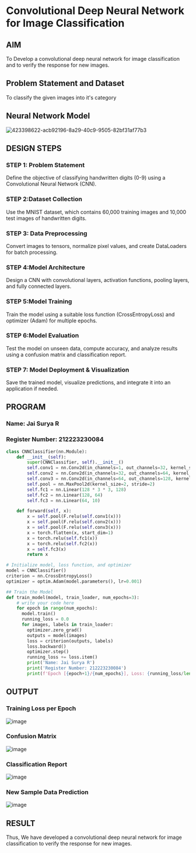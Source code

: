 # Convolutional Deep Neural Network for Image Classification

## AIM

To Develop a convolutional deep neural network for image classification and to verify the response for new images.

## Problem Statement and Dataset

To classify the given images into it's category

## Neural Network Model

![423398622-acb92196-8a29-40c9-9505-82bf31af77b3](https://github.com/user-attachments/assets/8b69f643-0ff5-4643-b9ce-f9edd4bdfbdb)

## DESIGN STEPS
### STEP 1: Problem Statement
Define the objective of classifying handwritten digits (0-9) using a Convolutional Neural Network (CNN).

### STEP 2:Dataset Collection
Use the MNIST dataset, which contains 60,000 training images and 10,000 test images of handwritten digits.
### STEP 3: Data Preprocessing
Convert images to tensors, normalize pixel values, and create DataLoaders for batch processing.
### STEP 4:Model Architecture
Design a CNN with convolutional layers, activation functions, pooling layers, and fully connected layers.
### STEP 5:Model Training
Train the model using a suitable loss function (CrossEntropyLoss) and optimizer (Adam) for multiple epochs.
### STEP 6:Model Evaluation
Test the model on unseen data, compute accuracy, and analyze results using a confusion matrix and classification report.
### STEP 7: Model Deployment & Visualization
Save the trained model, visualize predictions, and integrate it into an application if needed.

## PROGRAM

### Name: Jai Surya R
### Register Number: 212223230084

```python
class CNNClassifier(nn.Module):
    def __init__(self):
        super(CNNClassifier, self).__init__()
        self.conv1 = nn.Conv2d(in_channels=1, out_channels=32, kernel_size=3, padding=1)  
        self.conv2 = nn.Conv2d(in_channels=32, out_channels=64, kernel_size=3, padding=1) 
        self.conv3 = nn.Conv2d(in_channels=64, out_channels=128, kernel_size=3, padding=1) 
        self.pool = nn.MaxPool2d(kernel_size=2, stride=2)
        self.fc1 = nn.Linear(128 * 3 * 3, 128)
        self.fc2 = nn.Linear(128, 64)
        self.fc3 = nn.Linear(64, 10)

    def forward(self, x):
        x = self.pool(F.relu(self.conv1(x)))
        x = self.pool(F.relu(self.conv2(x)))
        x = self.pool(F.relu(self.conv3(x)))
        x = torch.flatten(x, start_dim=1)
        x = torch.relu(self.fc1(x))
        x = torch.relu(self.fc2(x))
        x = self.fc3(x)
        return x

```

```python
# Initialize model, loss function, and optimizer
model = CNNClassifier()
criterion = nn.CrossEntropyLoss()
optimizer = optim.Adam(model.parameters(), lr=0.001)

```

```python
## Train the Model
def train_model(model, train_loader, num_epochs=3):
    # write your code here
    for epoch in range(num_epochs):
      model.train()
      running_loss = 0.0
      for images, labels in train_loader:
        optimizer.zero_grad()
        outputs = model(images)
        loss = criterion(outputs, labels)
        loss.backward()
        optimizer.step()
        running_loss += loss.item()
        print('Name: Jai Surya R')
        print('Register Number: 212223230084')
        print(f'Epoch [{epoch+1}/{num_epochs}], Loss: {running_loss/len(train_loader):.4f}')

```
## OUTPUT
### Training Loss per Epoch
![image](https://github.com/user-attachments/assets/a909520c-0ca6-437f-9716-11a5acde0936)


### Confusion Matrix

![image](https://github.com/user-attachments/assets/b4246135-62bf-49ff-b88f-fcf500a66b47)


### Classification Report

![image](https://github.com/user-attachments/assets/6273b9fc-df9e-4426-a1af-ac4515a443ad)



### New Sample Data Prediction

![image](https://github.com/user-attachments/assets/abe125bf-adae-4ff2-96b3-351499ab36d5)


## RESULT
Thus, We have developed a convolutional deep neural network for image classification to verify the response for new images.
